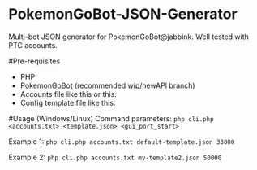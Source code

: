 # PokemonGoBot-JSON-Generator
Multi-bot JSON generator for PokemonGoBot@jabbink. Well tested with PTC accounts.

#Pre-requisites
* PHP
* [PokemonGoBot](https://github.com/jabbink/PokemonGoBot/) (recommended [wip/newAPI](https://github.com/jabbink/PokemonGoBot/tree/wip/newAPI) branch)
* Accounts file like this or this:
* Config template file like this.

#Usage (Windows/Linux)
Command parameters: `php cli.php <accounts.txt> <template.json> <gui_port_start>`

Example 1:
  `php cli.php accounts.txt default-template.json 33000`

Example 2:
  `php cli.php accounts.txt my-template2.json 50000`
